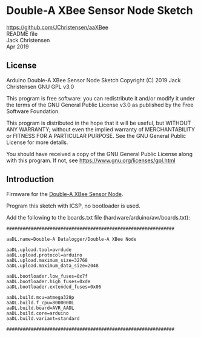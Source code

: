 # Double-A XBee Sensor Node Sketch
https://github.com/JChristensen/aaXBee  
README file  
Jack Christensen  
Apr 2019  

## License
Arduino Double-A XBee Sensor Node Sketch Copyright (C) 2019 Jack Christensen GNU GPL v3.0

This program is free software: you can redistribute it and/or modify it under the terms of the GNU General Public License v3.0 as published by the Free Software Foundation.

This program is distributed in the hope that it will be useful, but WITHOUT ANY WARRANTY; without even the implied warranty of MERCHANTABILITY or FITNESS FOR A PARTICULAR PURPOSE.  See the GNU General Public License for more details.

You should have received a copy of the GNU General Public License
along with this program. If not, see <https://www.gnu.org/licenses/gpl.html>

## Introduction
Firmware for the [Double-A XBee Sensor Node](https://github.com/JChristensen/aaXBee_HW).

Program this sketch with ICSP, no bootloader is used.

Add the following to the boards.txt file (hardware/arduino/avr/boards.txt):

```
##############################################################

aaDL.name=Double-A Datalogger/Double-A XBee Node

aaDL.upload.tool=avrdude
aaDL.upload.protocol=arduino
aaDL.upload.maximum_size=32768
aaDL.upload.maximum_data_size=2048

aaDL.bootloader.low_fuses=0x7f
aaDL.bootloader.high_fuses=0xde
aaDL.bootloader.extended_fuses=0x06

aaDL.build.mcu=atmega328p
aaDL.build.f_cpu=8000000L
aaDL.build.board=AVR_AADL
aaDL.build.core=arduino
aaDL.build.variant=standard

##############################################################
```